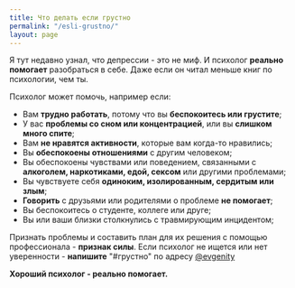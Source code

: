 ```yaml
---
title: Что делать если грустно
permalink: "/esli-grustno/"
layout: page
---
```


Я тут недавно узнал, что депрессии - это не миф. И психолог **реально помогает** разобраться в себе. Даже если он читал меньше книг по психологии, чем ты.

Психолог может помочь, например если:

* Вам **трудно работать**, потому что вы **беспокоитесь или грустите**;
* У вас **проблемы со сном или концентрацией**, или вы **слишком много спите**;
* Вам **не нравятся активности**, которые вам когда-то нравились;
* Вы **обеспокоены отношениями** с другим человеком;
* Вы обеспокоены чувствами или поведением, связанными с **алкоголем, наркотиками, едой, сексом** или другими проблемами;
* Вы чувствуете себя **одиноким, изолированным, сердитым или злым**;
* **Говорить** с друзьями или родителями о проблеме **не помогает**;
* Вы беспокоитесь о студенте, коллеге или друге;
* Вы или ваши близки столкнулись с травмирующим инцидентом; 

Признать проблемы и составить план для их решения с помощью профессионала - **признак силы**. Если психолог не ищется или нет уверенности - **напишите** "#грустно" по адресу [@evgenity](http://t.me/evgenity)

**Хороший психолог - реально помогает.**